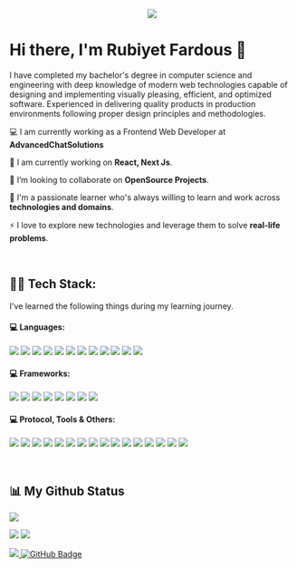 <p align="center"><img align="center" src="https://user-images.githubusercontent.com/26208205/204192045-8efb70c1-374c-4dc9-9b08-01135cab3d6e.gif"/></p>



# Hi there, I'm Rubiyet Fardous 👋
I have completed my bachelor's degree in computer science and engineering with deep knowledge of modern web technologies capable of designing and implementing visually pleasing, efficient, and optimized software. Experienced in delivering quality products in production environments following proper design principles and methodologies.

💻 I am currently working as a Frontend Web Developer at **AdvancedChatSolutions**

🌱 I am currently working on **React, Next Js**.

👯 I’m looking to collaborate on **OpenSource Projects**.

🔭 I'm a passionate learner who's always willing to learn and work across **technologies and domains**.

⚡ I love to explore new technologies and leverage them to solve **real-life problems**.

<br/>

## 👨‍💻 Tech Stack:
I've learned the following things during my learning journey.
<h4 align="left">💻 Languages:</h4>
<a href="#programming-languages"><img src="https://img.shields.io/badge/JavaScript-F7DF1E.svg?style=for-the-badge&logo=JavaScript&logoColor=black"/></a> <a href="#programming-languages"><img src="https://img.shields.io/badge/TypeScript-3178C6.svg?style=for-the-badge&logo=TypeScript&logoColor=white"/></a> <a href="#programming-languages"><img src="https://img.shields.io/badge/html5-%23E34F26.svg?style=for-the-badge&logo=html5&logoColor=white"/></a> <a href="#programming-languages"><img src="https://img.shields.io/badge/css3-%231572B6.svg?style=for-the-badge&logo=css3&logoColor=white"/></a> <a href="#programming-languages"><img src="https://img.shields.io/badge/PHP-777BB4.svg?style=for-the-badge&logo=PHP&logoColor=white"/></a> <a href="#programming-languages"><img src="https://img.shields.io/badge/Python-3776AB.svg?style=for-the-badge&logo=Python&logoColor=white"/></a> <a href="#programming-languages"><img src="https://img.shields.io/badge/C-A8B9CC.svg?style=for-the-badge&logo=C&logoColor=black"/></a> <a href="#programming-languages"><img src="https://img.shields.io/badge/C%2B%2B-00599C.svg?style=for-the-badge&logo=C%2B%2B&logoColor=white"/></a> <a href="#programming-languages"><img src="https://img.shields.io/badge/java-%23ED8B00.svg?style=for-the-badge&logo=java&logoColor=white"/></a> <a href="#programming-languages"><img src="https://img.shields.io/badge/C%20Sharp-239120.svg?style=for-the-badge&logo=C-Sharp&logoColor=white"/></a> <a href="#programming-languages"><img src="https://img.shields.io/badge/C%20Sharp-239120.svg?style=for-the-badge&logo=C-Sharp&logoColor=white"/></a> <a href="#programming-languages"><img src="https://img.shields.io/badge/-mysql-0D1117?style=for-the-badge&logo=mysql&logoColor=white"/></a>

<h4 align="left">💻 Frameworks:</h4>
<a href="#frontend-technologies"><img src="https://img.shields.io/badge/React-61DAFB.svg?style=for-the-badge&logo=React&logoColor=black"/></a> <a href="#frontend-technologies"><img src="https://img.shields.io/badge/Next.js-000000.svg?style=for-the-badge&logo=Next.js&logoColor=white"/></a> <a href="#frontend-technologies"><img src="https://img.shields.io/badge/Vue.js-4FC08D.svg?style=for-the-badge&logo=vuedotjs&logoColor=white"/></a> <a href="#backend-technologies"><img src="https://img.shields.io/badge/NestJS-E0234E.svg?style=for-the-badge&logo=NestJS&logoColor=white"/></a> <a href="#backend-technologies"><img src="https://img.shields.io/badge/Laravel-FF2D20.svg?style=for-the-badge&logo=Laravel&logoColor=white"/></a> <a href="#frontend-technologies"><img src="https://img.shields.io/badge/tailwindcss-%2338B2AC.svg?style=for-the-badge&logo=tailwind-css&logoColor=white"/></a> <a href="#frontend-technologies"><img src="https://img.shields.io/badge/Bootstrap-7952B3.svg?style=for-the-badge&logo=Bootstrap&logoColor=white"/></a> <a href="#frontend-technologies"><img src="https://img.shields.io/badge/Bulma-00D1B2.svg?style=for-the-badge&logo=Bulma&logoColor=white"/></a>

<h4 align="left">💻 Protocol, Tools & Others:</h4>
<p align="left"> <a href="#backend-technologies"><img src="https://img.shields.io/badge/Apollo%20GraphQL-311C87.svg?style=for-the-badge&logo=Apollo-GraphQL&logoColor=white"/></a> <a href="#backend-technologies"><img src="https://img.shields.io/badge/REST%20API-FF5733.svg?style=for-the-badge&logo=rest-apiL&logoColor=white"/></a> <a href="#backend-technologies"><img src="https://img.shields.io/badge/redux-%23593d88.svg?style=for-the-badge&logo=redux&logoColor=white"/></a> <a href="#frontend-technologies"><img src="https://img.shields.io/badge/ReactQuery-FF4154?style=for-the-badge&logo=Reactquery&logoColor=white"/></a> <a href="#frontend-technologies"><img src="https://img.shields.io/badge/WordPress-21759B.svg?style=for-the-badge&logo=WordPress&logoColor=white"/></a> <a href="#frontend-technologies"><img src="https://img.shields.io/badge/Firebase-FFCA28.svg?style=for-the-badge&logo=Firebase&logoColor=white"/></a> <a href="#frontend-technologies"><img src="https://img.shields.io/badge/Nginx-009639.svg?style=for-the-badge&logo=Nginx&logoColor=white"/></a> <a href="#automation-and-testing-tools"><img src="https://img.shields.io/badge/Postman-FF6C37.svg?style=for-the-badge&logo=Postman&logoColor=white"/></a> <a href="#automation-and-testing-tools"><img src="https://img.shields.io/badge/Insomnia-5849BE.svg?style=for-the-badge&logo=Insomnia&logoColor=white"/></a> <a href="#ide-and-editors"><img src="https://img.shields.io/badge/Visual%20Studio%20Code-007ACC.svg?style=for-the-badge&logo=Visual-Studio-Code&logoColor=white"/></a> <a href="#frontend-technologies"><img src="https://img.shields.io/badge/Vercel-000000.svg?style=for-the-badge&logo=Vercel&logoColor=white"/></a> <a href="#frontend-technologies"><img src="https://img.shields.io/badge/GitHub%20Pages-181717.svg?style=for-the-badge&logo=GitHub&logoColor=white"/></a> <a href="#frontend-technologies"><img src="https://img.shields.io/badge/Git-F05032.svg?style=for-the-badge&logo=Git&logoColor=white"/></a> <a href="#project-management"><img src="https://img.shields.io/badge/Jira-0052CC.svg?style=for-the-badge&logo=Jira&logoColor=white"/></a> <a href="#project-management"><img src="https://img.shields.io/badge/Trello-0052CC.svg?style=for-the-badge&logo=Trello&logoColor=white"/></a> <a href="#frontend-technologies"><img src="https://img.shields.io/badge/Linux-FCC624.svg?style=for-the-badge&logo=Linux&logoColor=black"/></a> </p>

<br/>

## 📊 My Github Status

[![](http://github-profile-summary-cards.vercel.app/api/cards/profile-details?username=rubiyet&theme=tokyonight)](https://github.com/vn7n24fzkq/github-profile-summary-cards)

[![](http://github-profile-summary-cards.vercel.app/api/cards/repos-per-language?username=rubiyet&theme=tokyonight)](https://github.com/vn7n24fzkq/github-profile-summary-cards)
[![](http://github-profile-summary-cards.vercel.app/api/cards/most-commit-language?username=rubiyet&theme=tokyonight)](https://github.com/vn7n24fzkq/github-profile-summary-cards)

<a href="https://github.com/rubiyet/github-profile-views-counter">
    <img src="https://komarev.com/ghpvc/?username=rubiyet">
</a><a href="https://github.com/rubiyet?tab=followers"><img src="https://img.shields.io/github/followers/rubiyet?label=Followers&style=social" alt="GitHub Badge"></a>
